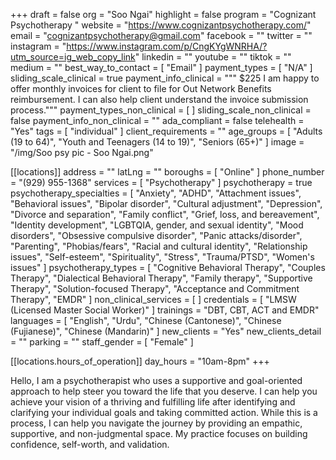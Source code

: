 +++
draft = false
org = "Soo Ngai"
highlight = false
program = "Cognizant Psychotherapy  "
website = "https://www.cognizantpsychotherapy.com/"
email = "cognizantpsychotherapy@gmail.com"
facebook = ""
twitter = ""
instagram = "https://www.instagram.com/p/CngKYgWNRHA/?utm_source=ig_web_copy_link"
linkedin = ""
youtube = ""
tiktok = ""
medium = ""
best_way_to_contact = [ "Email" ]
payment_types = [ "N/A" ]
sliding_scale_clinical = true
payment_info_clinical = """
$225
I am happy to offer monthly invoices for client to file for Out Network Benefits reimbursement. I can also help client understand the invoice submission process."""
payment_types_non_clinical = [ ]
sliding_scale_non_clinical = false
payment_info_non_clinical = ""
ada_compliant = false
telehealth = "Yes"
tags = [ "individual" ]
client_requirements = ""
age_groups = [
  "Adults (19 to 64)",
  "Youth and Teenagers (14 to 19)",
  "Seniors (65+)"
]
image = "/img/Soo psy pic - Soo Ngai.png"

[[locations]]
address = ""
latLng = ""
boroughs = [ "Online" ]
phone_number = "(929) 955-1368"
services = [ "Psychotherapy" ]
psychotherapy = true
psychotherapy_specialties = [
  "Anxiety",
  "ADHD",
  "Attachment issues",
  "Behavioral issues",
  "Bipolar disorder",
  "Cultural adjustment",
  "Depression",
  "Divorce and separation",
  "Family conflict",
  "Grief, loss, and bereavement",
  "Identity development",
  "LGBTQIA, gender, and sexual identity",
  "Mood disorders",
  "Obsessive compulsive disorder",
  "Panic attacks/disorder",
  "Parenting",
  "Phobias/fears",
  "Racial and cultural identity",
  "Relationship issues",
  "Self-esteem",
  "Spirituality",
  "Stress",
  "Trauma/PTSD",
  "Women's issues"
]
psychotherapy_types = [
  "Cognitive Behavioral Therapy",
  "Couples Therapy",
  "Dialectical Behavioral Therapy",
  "Family therapy",
  "Supportive Therapy",
  "Solution-focused Therapy",
  "Acceptance and Commitment Therapy",
  "EMDR"
]
non_clinical_services = [ ]
credentials = [ "LMSW (Licensed Master Social Worker)" ]
trainings = "DBT, CBT, ACT and EMDR"
languages = [
  "English",
  "Urdu",
  "Chinese (Cantonese)",
  "Chinese (Fujianese)",
  "Chinese (Mandarin)"
]
new_clients = "Yes"
new_clients_detail = ""
parking = ""
staff_gender = [ "Female" ]

  [[locations.hours_of_operation]]
  day_hours = "10am-8pm"
+++

Hello, I am a psychotherapist who uses a supportive and goal-oriented approach to help steer you toward the life that you deserve. I can help you achieve your vision of a thriving and fulfilling life after identifying and clarifying your individual goals and taking committed action. While this is a process, I can help you navigate the journey by providing an empathic, supportive, and non-judgmental space. My practice focuses on building confidence, self-worth, and validation.
